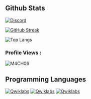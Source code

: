 ## Github Stats

<a href="https://discord.gg/bnXCSXF37d"><img alt="Discord" src="https://img.shields.io/discord/483595089877401601?label=Discord&logo=Discord"></a>

[![GitHub Streak](https://streak-stats.demolab.com?user=M4CH06&theme=tokyonight)](https://git.io/streak-stats)


![Top Langs](https://github-readme-stats.vercel.app/api/top-langs/?username=M4CH06&theme=tokyonight)

<p align="right"> <h3>Profile Views :</h3> <img src="https://komarev.com/ghpvc/?username=M4CH06&label=Profile%20views&color=020202&style=flat"
    alt="M4CH06" />

  </p>


## Programming Languages

<p>
      <a href="https://www.lua.org/"><img alt="Qwiklabs" title="lua" src="https://img.shields.io/badge/lua-6118c6?style=for-the-badge&logo=&logoColor=white"></a>
      <a href="https://www.javascript.com/"><img alt="Qwiklabs" title="java-script" src="https://img.shields.io/badge/JS-6118c6?style=for-the-badge&logo=&logoColor=white"></a>
      <a href="https://www.php.net/"><img alt="Qwiklabs" title="php" src="https://img.shields.io/badge/PHP-6118c6?style=for-the-badge&logo=&logoColor=white"></a>
</p>

